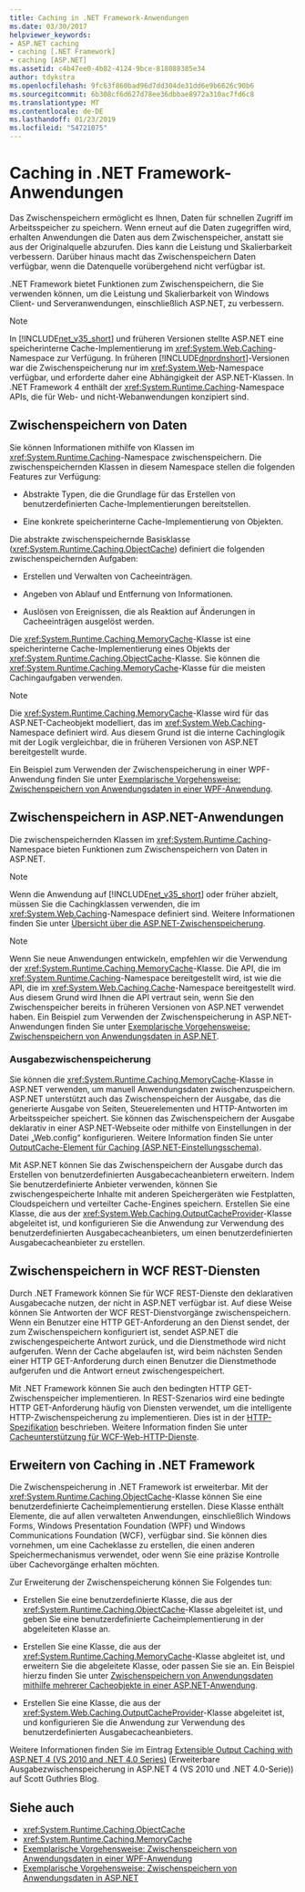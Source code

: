 ```yaml
---
title: Caching in .NET Framework-Anwendungen
ms.date: 03/30/2017
helpviewer_keywords:
- ASP.NET caching
- caching [.NET Framework]
- caching [ASP.NET]
ms.assetid: c4b47ee0-4b82-4124-9bce-818088385e34
author: tdykstra
ms.openlocfilehash: 9fc63f860bad96d7dd304de31dd6e9b6626c90b6
ms.sourcegitcommit: 6b308cf6d627d78ee36dbbae8972a310ac7fd6c8
ms.translationtype: MT
ms.contentlocale: de-DE
ms.lasthandoff: 01/23/2019
ms.locfileid: "54721075"
---
```

# <a name="caching-in-net-framework-applications"></a>Caching in .NET Framework-Anwendungen
Das Zwischenspeichern ermöglicht es Ihnen, Daten für schnellen Zugriff im Arbeitsspeicher zu speichern. Wenn erneut auf die Daten zugegriffen wird, erhalten Anwendungen die Daten aus dem Zwischenspeicher, anstatt sie aus der Originalquelle abzurufen. Dies kann die Leistung und Skalierbarkeit verbessern. Darüber hinaus macht das Zwischenspeichern Daten verfügbar, wenn die Datenquelle vorübergehend nicht verfügbar ist.  
  
 .NET Framework bietet Funktionen zum Zwischenspeichern, die Sie verwenden können, um die Leistung und Skalierbarkeit von Windows Client- und Serveranwendungen, einschließlich ASP.NET, zu verbessern.  
  
> [!NOTE]
>  In [!INCLUDE[net_v35_short](../../../includes/net-v35-short-md.md)] und früheren Versionen stellte ASP.NET eine speicherinterne Cache-Implementierung im <xref:System.Web.Caching>-Namespace zur Verfügung. In früheren [!INCLUDE[dnprdnshort](../../../includes/dnprdnshort-md.md)]-Versionen war die Zwischenspeicherung nur im <xref:System.Web>-Namespace verfügbar, und erforderte daher eine Abhängigkeit der ASP.NET-Klassen. In .NET Framework 4 enthält der <xref:System.Runtime.Caching>-Namespace APIs, die für Web- und nicht-Webanwendungen konzipiert sind.  
  
## <a name="caching-data"></a>Zwischenspeichern von Daten  
 Sie können Informationen mithilfe von Klassen im <xref:System.Runtime.Caching>-Namespace zwischenspeichern. Die zwischenspeichernden Klassen in diesem Namespace stellen die folgenden Features zur Verfügung:  
  
-   Abstrakte Typen, die die Grundlage für das Erstellen von benutzerdefinierten Cache-Implementierungen bereitstellen.  
  
-   Eine konkrete speicherinterne Cache-Implementierung von Objekten.  
  
 Die abstrakte zwischenspeichernde Basisklasse (<xref:System.Runtime.Caching.ObjectCache>) definiert die folgenden zwischenspeichernden Aufgaben:  
  
-   Erstellen und Verwalten von Cacheeinträgen.  
  
-   Angeben von Ablauf und Entfernung von Informationen.  
  
-   Auslösen von Ereignissen, die als Reaktion auf Änderungen in Cacheeinträgen ausgelöst werden.  
  
 Die <xref:System.Runtime.Caching.MemoryCache>-Klasse ist eine speicherinterne Cache-Implementierung eines Objekts der <xref:System.Runtime.Caching.ObjectCache>-Klasse. Sie können die <xref:System.Runtime.Caching.MemoryCache>-Klasse für die meisten Cachingaufgaben verwenden.  
  
> [!NOTE]
>  Die <xref:System.Runtime.Caching.MemoryCache>-Klasse wird für das ASP.NET-Cacheobjekt modelliert, das im <xref:System.Web.Caching>-Namespace definiert wird. Aus diesem Grund ist die interne Cachinglogik mit der Logik vergleichbar, die in früheren Versionen von ASP.NET bereitgestellt wurde.  
  
 Ein Beispiel zum Verwenden der Zwischenspeicherung in einer WPF-Anwendung finden Sie unter [Exemplarische Vorgehensweise: Zwischenspeichern von Anwendungsdaten in einer WPF-Anwendung](../../../docs/framework/wpf/advanced/walkthrough-caching-application-data-in-a-wpf-application.md).  
  
## <a name="caching-in-aspnet-applications"></a>Zwischenspeichern in ASP.NET-Anwendungen  
 Die zwischenspeichernden Klassen im <xref:System.Runtime.Caching>-Namespace bieten Funktionen zum Zwischenspeichern von Daten in ASP.NET.  
  
> [!NOTE]
>  Wenn die Anwendung auf [!INCLUDE[net_v35_short](../../../includes/net-v35-short-md.md)] oder früher abzielt, müssen Sie die Cachingklassen verwenden, die im <xref:System.Web.Caching>-Namespace definiert sind. Weitere Informationen finden Sie unter [Übersicht über die ASP.NET-Zwischenspeicherung](https://msdn.microsoft.com/library/5ec28012-4972-4dc3-b3e8-9d20401fe11d).  
  
> [!NOTE]
>  Wenn Sie neue Anwendungen entwickeln, empfehlen wir die Verwendung der <xref:System.Runtime.Caching.MemoryCache>-Klasse. Die API, die im <xref:System.Runtime.Caching>-Namespace bereitgestellt wird, ist wie die API, die im <xref:System.Web.Caching.Cache>-Namespace bereitgestellt wird. Aus diesem Grund wird Ihnen die API vertraut sein, wenn Sie den Zwischenspeicher bereits in früheren Versionen von ASP.NET verwendet haben. Ein Beispiel zum Verwenden der Zwischenspeicherung in ASP.NET-Anwendungen finden Sie unter [Exemplarische Vorgehensweise: Zwischenspeichern von Anwendungsdaten in ASP.NET](https://msdn.microsoft.com/library/942236f6-0138-4aaf-af71-a5ea451a1e23).  
  
### <a name="output-caching"></a>Ausgabezwischenspeicherung  
 Sie können die <xref:System.Runtime.Caching.MemoryCache>-Klasse in ASP.NET verwenden, um manuell Anwendungsdaten zwischenzuspeichern. ASP.NET unterstützt auch das Zwischenspeichern der Ausgabe, das die generierte Ausgabe von Seiten, Steuerelementen und HTTP-Antworten im Arbeitsspeicher speichert. Sie können das Zwischenspeichern der Ausgabe deklarativ in einer ASP.NET-Webseite oder mithilfe von Einstellungen in der Datei „Web.config“ konfigurieren. Weitere Information finden Sie unter [OutputCache-Element für Caching (ASP.NET-Einstellungsschema)](https://msdn.microsoft.com/library/47cd2b47-316f-4dfd-bbf8-539be3066fee).  
  
 Mit ASP.NET können Sie das Zwischenspeichern der Ausgabe durch das Erstellen von benutzerdefinierten Ausgabecacheanbietern erweitern. Indem Sie benutzerdefinierte Anbieter verwenden, können Sie zwischengespeicherte Inhalte mit anderen Speichergeräten wie Festplatten, Cloudspeichern und verteilter Cache-Engines speichern. Erstellen Sie eine Klasse, die aus der <xref:System.Web.Caching.OutputCacheProvider>-Klasse abgeleitet ist, und konfigurieren Sie die Anwendung zur Verwendung des benutzerdefinierten Ausgabecacheanbieters, um einen benutzerdefinierten Ausgabecacheanbieter zu erstellen.  
  
## <a name="caching-in-wcf-rest-services"></a>Zwischenspeichern in WCF REST-Diensten  
 Durch .NET Framework können Sie für WCF REST-Dienste den deklarativen Ausgabecache nutzen, der nicht in ASP.NET verfügbar ist. Auf diese Weise können Sie Antworten der WCF REST-Dienstvorgänge zwischenspeichern. Wenn ein Benutzer eine HTTP GET-Anforderung an den Dienst sendet, der zum Zwischenspeichern konfiguriert ist, sendet ASP.NET die zwischengespeicherte Antwort zurück, und die Dienstmethode wird nicht aufgerufen. Wenn der Cache abgelaufen ist, wird beim nächsten Senden einer HTTP GET-Anforderung durch einen Benutzer die Dienstmethode aufgerufen und die Antwort erneut zwischengespeichert.  
  
 Mit .NET Framework können Sie auch den bedingten HTTP GET-Zwischenspeicher implementieren. In REST-Szenarios wird eine bedingte HTTP GET-Anforderung häufig von Diensten verwendet, um die intelligente HTTP-Zwischenspeicherung zu implementieren. Dies ist in der [HTTP-Spezifikation](https://go.microsoft.com/fwlink/?LinkId=165800) beschrieben. Weitere Information finden Sie unter [Cacheunterstützung für WCF-Web-HTTP-Dienste](https://go.microsoft.com/fwlink/?LinkId=184598).  
  
## <a name="extending-caching-in-the-net-framework"></a>Erweitern von Caching in .NET Framework  
 Die Zwischenspeicherung in .NET Framework ist erweiterbar. Mit der <xref:System.Runtime.Caching.ObjectCache>-Klasse können Sie eine benutzerdefinierte Cacheimplementierung erstellen. Diese Klasse enthält Elemente, die auf allen verwalteten Anwendungen, einschließlich Windows Forms, Windows Presentation Foundation (WPF) und Windows Communications Foundation (WCF), verfügbar sind. Sie können dies vornehmen, um eine Cacheklasse zu erstellen, die einen anderen Speichermechanismus verwendet, oder wenn Sie eine präzise Kontrolle über Cachevorgänge erhalten möchten.  
  
 Zur Erweiterung der Zwischenspeicherung können Sie Folgendes tun:  
  
-   Erstellen Sie eine benutzerdefinierte Klasse, die aus der <xref:System.Runtime.Caching.ObjectCache>-Klasse abgeleitet ist, und geben Sie eine benutzerdefinierte Cacheimplementierung in der abgeleiteten Klasse an.  
  
-   Erstellen Sie eine Klasse, die aus der <xref:System.Runtime.Caching.MemoryCache>-Klasse abgleitet ist, und erweitern Sie die abgeleitete Klasse, oder passen Sie sie an. Ein Beispiel hierzu finden Sie unter [Zwischenspeichern von Anwendungsdaten mithilfe mehrerer Cacheobjekte in einer ASP.NET-Anwendung](https://blogs.msdn.com/aspnetue/archive/2010/03/22/caching-application-data-by-using-multiple-cache-objects-in-an-asp-net-application.aspx).  
  
-   Erstellen Sie eine Klasse, die aus der <xref:System.Web.Caching.OutputCacheProvider>-Klasse abgeleitet ist, und konfigurieren Sie die Anwendung zur Verwendung des benutzerdefinierten Ausgabecacheanbieters.  
  
 Weitere Informationen finden Sie im Eintrag [Extensible Output Caching with ASP.NET 4 (VS 2010 and .NET 4.0 Series)](https://go.microsoft.com/fwlink/?LinkId=185772) (Erweiterbare Ausgabezwischenspeicherung in ASP.NET 4 (VS 2010 und .NET 4.0-Serie)) auf Scott Guthries Blog.  
  
## <a name="see-also"></a>Siehe auch
- <xref:System.Runtime.Caching.ObjectCache>
- <xref:System.Runtime.Caching.MemoryCache>
- [Exemplarische Vorgehensweise: Zwischenspeichern von Anwendungsdaten in einer WPF-Anwendung](../../../docs/framework/wpf/advanced/walkthrough-caching-application-data-in-a-wpf-application.md)
- [Exemplarische Vorgehensweise: Zwischenspeichern von Anwendungsdaten in ASP.NET](https://msdn.microsoft.com/library/942236f6-0138-4aaf-af71-a5ea451a1e23)
